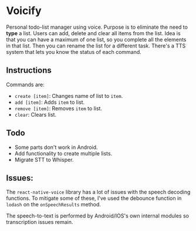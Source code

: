 # Voicify

Personal todo-list manager using voice. Purpose is to eliminate the need to **type** a list. Users can add, delete and clear all items from the list. Idea is that you can have a maximum of one list, so you complete all the elements in that list. Then you can rename the list for a different task. There's a TTS system that lets you know the status of each command.

## Instructions

Commands are:
- `create [item]`: Changes name of list to `item`.
- `add [item]`: Adds `item` to list.
- `remove [item]`: Removes `item` to list.
- `clear`: Clears list.

## Todo
- Some parts don't work in Android.
- Add functionality to create multiple lists.
- Migrate STT to Whisper.

## Issues:
The `react-native-voice` library has a lot of issues with the speech decoding functions. To mitigate some of these, I've used the debounce function in `lodash` on the `onSpeechResults` method.

The speech-to-text is performed by Android/IOS's own internal modules so transcription issues remain. 
